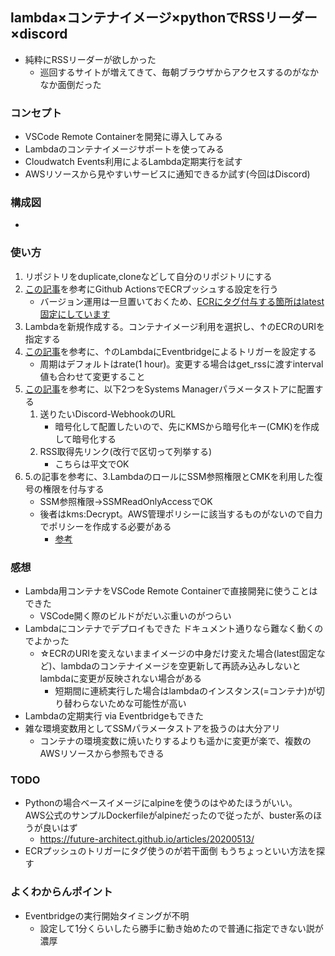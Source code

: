 ## lambda×コンテナイメージ×pythonでRSSリーダー×discord
- 純粋にRSSリーダーが欲しかった
    - 巡回するサイトが増えてきて、毎朝ブラウザからアクセスするのがなかなか面倒だった
### コンセプト
- VSCode Remote Containerを開発に導入してみる
- Lambdaのコンテナイメージサポートを使ってみる
- Cloudwatch Events利用によるLambda定期実行を試す
- AWSリソースから見やすいサービスに通知できるか試す(今回はDiscord)
### 構成図
- 
### 使い方
1. リポジトリをduplicate,cloneなどして自分のリポジトリにする
2. [この記事](https://dev.classmethod.jp/articles/github-action-ecr-push/)を参考にGithub ActionsでECRプッシュする設定を行う
    - バージョン運用は一旦置いておくため、[ECRにタグ付与する箇所はlatest固定にしています](https://github.com/mini-hiori/lambda-rss-reader-bot/blob/master/.github/workflows/main.yml)
3. Lambdaを新規作成する。コンテナイメージ利用を選択し、↑のECRのURIを指定する
4. [この記事](https://dev.startialab.blog/etc/a105)を参考に、↑のLambdaにEventbridgeによるトリガーを設定する
    - 周期はデフォルトはrate(1 hour)。変更する場合はget_rssに渡すinterval値も合わせて変更すること
5. [この記事](https://dev.classmethod.jp/articles/secure-string-with-lambda-using-parameter-store/#%E4%BB%8A%E3%81%AEwebhook-url%E3%81%AE%E6%89%B1%E3%81%84)を参考に、以下2つをSystems Managerパラメータストアに配置する
    1. 送りたいDiscord-WebhookのURL
        - 暗号化して配置したいので、先にKMSから暗号化キー(CMK)を作成して暗号化する
    2. RSS取得先リンク(改行で区切って列挙する)
        - こちらは平文でOK
6. 5.の記事を参考に、3.LambdaのロールにSSM参照権限とCMKを利用した復号の権限を付与する
    - SSM参照権限→SSMReadOnlyAccessでOK
    - 後者はkms:Decrypt。AWS管理ポリシーに該当するものがないので自力でポリシーを作成する必要がある
        - [参考](https://qiita.com/minamijoyo/items/c6c6770f04c24a695081)

### 感想
- Lambda用コンテナをVSCode Remote Containerで直接開発に使うことはできた
    - VSCode開く際のビルドがだいぶ重いのがつらい
- Lambdaにコンテナでデプロイもできた ドキュメント通りなら難なく動くのでよかった
    - ☆ECRのURIを変えないままイメージの中身だけ変えた場合(latest固定など)、lambdaのコンテナイメージを空更新して再読み込みしないとlambdaに変更が反映されない場合がある
        - 短期間に連続実行した場合はlambdaのインスタンス(=コンテナ)が切り替わらないためな可能性が高い
- Lambdaの定期実行 via Eventbridgeもできた
- 雑な環境変数用としてSSMパラメータストアを扱うのは大分アリ
    - コンテナの環境変数に焼いたりするよりも遥かに変更が楽で、複数のAWSリソースから参照もできる

### TODO
- Pythonの場合ベースイメージにalpineを使うのはやめたほうがいい。  
AWS公式のサンプルDockerfileがalpineだったので従ったが、buster系のほうが良いはず
    - https://future-architect.github.io/articles/20200513/
- ECRプッシュのトリガーにタグ使うのが若干面倒 もうちょっといい方法を探す
### よくわからんポイント
- Eventbridgeの実行開始タイミングが不明
    - 設定して1分くらいしたら勝手に動き始めたので普通に指定できない説が濃厚

